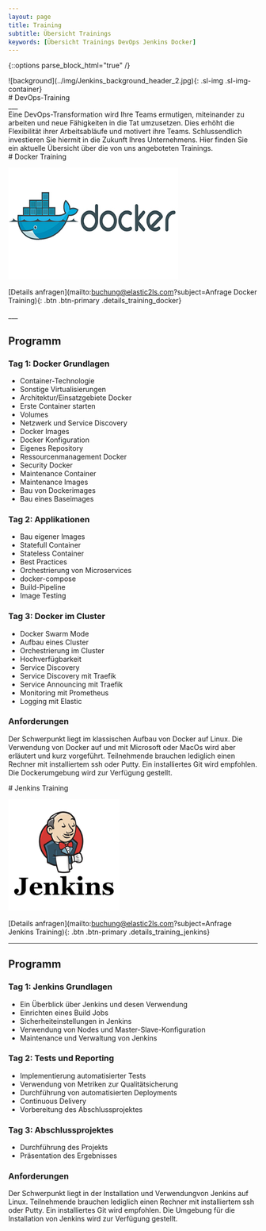 ```yaml
---
layout: page
title: Training
subtitle: Übersicht Trainings
keywords: [Übersicht Trainings DevOps Jenkins Docker]
---
```

{::options parse_block_html="true" /}
<!--- SLIDER -->
<div class="slider">
<!-- SLIDER BG IMAGE -->
<div class="sl-img-container">

<div id="carousel" class="carousel">
![background](../img/Jenkins_background_header_2.jpg){: .sl-img .sl-img-container}

<div class="carousel-inner">
<div class="item active">
# DevOps-Training
</div>
</div>
</div>

</div>
<!-- SLIDER BG IMAGE -->
</div>
<!--- SLIDER -->
___
<div class="grid-content">
Eine DevOps-Transformation wird Ihre Teams ermutigen, miteinander zu arbeiten und neue Fähigkeiten in die Tat umzusetzen. Dies erhöht die Flexibilität ihrer Arbeitsabläufe und motivert ihre Teams. Schlussendlich investieren Sie hiermit in die Zukunft Ihres Unternehmens. Hier finden Sie ein aktuelle Übersicht über die von uns angeboteten Trainings.

<!-- Docker Training -->
<div class="slider">

<div id="carousel" class="carousel">

<div class="carousel-inner">
# Docker Training

![Docker Hands-on Workshops](/img/Docker_Logo-500x250.jpg)

[Details anfragen](mailto:buchung@elastic2ls.com?subject=Anfrage Docker Training){: .btn .btn-primary .details_training_docker}
</div>
___

</div>

</div>

## Programm

<div class="grid-content-docker">

<div class="col-sm-8 col-md-4">
<div class="boxes flexible">

### Tag 1: Docker Grundlagen

*   Container-Technologie
*   Sonstige Virtualisierungen
*   Architektur/Einsatzgebiete Docker
*   Erste Container starten
*   Volumes
*   Netzwerk und Service Discovery
*   Docker Images
*   Docker Konfiguration
*   Eigenes Repository
*   Ressourcenmanagement Docker
*   Security Docker
*   Maintenance Container
*   Maintenance Images
*   Bau von Dockerimages
*   Bau eines Baseimages
</div>
</div>

<div class="col-sm-8 col-md-4">
<div class="boxes flexible">

### Tag 2: Applikationen

*   Bau eigener Images
*   Statefull Container
*   Stateless Container
*   Best Practices
*   Orchestrierung von Microservices
*   docker-compose
*   Build-Pipeline
*   Image Testing

</div>
</div>

<div class="col-sm-8 col-md-4">
<div class="boxes flexible">

### Tag 3: Docker im Cluster

*   Docker Swarm Mode
*   Aufbau eines Cluster
*   Orchestrierung im Cluster
*   Hochverfügbarkeit
*   Service Discovery
*   Service Discovery mit Traefik
*   Service Announcing mit Traefik
*   Monitoring mit Prometheus
*   Logging mit Elastic

</div>

</div>

</div>

<div class="grid-content-training-docker">

### Anforderungen

Der Schwerpunkt liegt im klassischen Aufbau von Docker auf Linux. Die Verwendung von Docker auf und mit Microsoft oder MacOs wird aber erläutert und kurz vorgeführt. Teilnehmende brauchen lediglich einen Rechner mit installiertem ssh oder Putty. Ein installiertes Git wird empfohlen. Die Dockerumgebung wird zur Verfügung gestellt.
</div>
<!-- Docker Training -->

<!-- Jenkins Training -->
<div class="slider">

<div id="carousel" class="carousel">

<div class="carousel-inner">
# Jenkins Training

![Jenkins Hands-on Workshops](/img/Jenkins_Logo-500x250.png)

[Details anfragen](mailto:buchung@elastic2ls.com?subject=Anfrage Jenkins Training){: .btn .btn-primary .details_training_jenkins}
</div>

___

</div>

</div>

<div class="grid-content-jenkins">

## Programm

<div class="col-sm-8 col-md-4">

<div class="boxes flexible">

### Tag 1: Jenkins Grundlagen

*   Ein Überblick über Jenkins und desen Verwendung
*   Einrichten eines Build Jobs
*   Sicherheiteinstellungen in Jenkins
*   Verwendung von Nodes und Master-Slave-Konfiguration
*   Maintenance und Verwaltung von Jenkins

</div>

</div>

<div class="col-sm-8 col-md-4">

<div class="boxes flexible">

### Tag 2: Tests und Reporting

*   Implementierung automatisierter Tests
*   Verwendung von Metriken zur Qualitätsicherung
*   Durchführung von automatisierten Deployments
*   Continuous Delivery
*   Vorbereitung des Abschlussprojektes

</div>

</div>

<div class="col-sm-8 col-md-4">

<div class="boxes flexible">

### Tag 3: Abschlussprojektes

*   Durchführung des Projekts
*   Präsentation des Ergebnisses

</div>

</div>

</div>

<div class="grid-content-training">

### Anforderungen

Der Schwerpunkt liegt in der Installation und Verwendungvon Jenkins auf Linux. Teilnehmende brauchen lediglich einen Rechner mit installiertem ssh oder Putty. Ein installiertes Git wird empfohlen. Die Umgebung für die Installation von Jenkins wird zur Verfügung gestellt.
</div>
<!-- Jenkins Training -->


<!-- grid-content-close -->
</div>
